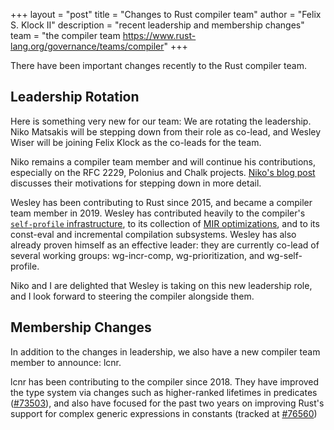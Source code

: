 +++
layout = "post"
title = "Changes to Rust compiler team"
author = "Felix S. Klock II"
description = "recent leadership and membership changes"
team = "the compiler team <https://www.rust-lang.org/governance/teams/compiler>"
+++

There have been important changes recently to the Rust compiler team.

## Leadership Rotation

Here is something very new for our team: We are rotating the leadership. Niko Matsakis will be stepping down from their role as co-lead, and Wesley Wiser will be joining Felix Klock as the co-leads for the team.

Niko remains a compiler team member and will continue his contributions, especially on the RFC 2229, Polonius and Chalk projects. [Niko's blog post](https://smallcultfollowing.com/babysteps/blog/2020/12/11/rotating-the-compiler-team-leads/) discusses their motivations for stepping down in more detail.

Wesley has been contributing to Rust since 2015, and became a compiler team member in 2019. Wesley has contributed heavily to the compiler's [`self-profile` infrastructure](https://blog.rust-lang.org/inside-rust/2020/02/25/intro-rustc-self-profile.html), to its collection of [MIR optimizations](https://blog.rust-lang.org/inside-rust/2019/12/02/const-prop-on-by-default.html), and to its const-eval and incremental compilation subsystems. Wesley has also already proven himself as an effective leader: they are currently co-lead of several working groups: wg-incr-comp, wg-prioritization, and wg-self-profile.

Niko and I are delighted that Wesley is taking on this new leadership role, and I look forward to steering the compiler alongside them.

## Membership Changes

In addition to the changes in leadership, we also have a new compiler team member to announce: lcnr.

lcnr has been contributing to the compiler since 2018. They have improved the type system via changes such as higher-ranked lifetimes in predicates ([#73503](https://github.com/rust-lang/rust/pull/73503)), and also have focused for the past two years on improving Rust's support for complex generic expressions in constants (tracked at [#76560](https://github.com/rust-lang/rust/pull/76560))
